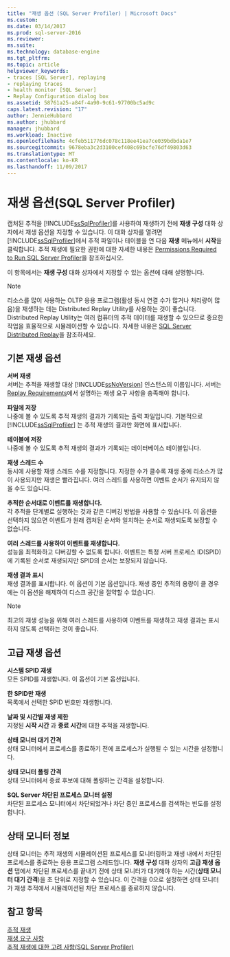 ```yaml
---
title: "재생 옵션 (SQL Server Profiler) | Microsoft Docs"
ms.custom: 
ms.date: 03/14/2017
ms.prod: sql-server-2016
ms.reviewer: 
ms.suite: 
ms.technology: database-engine
ms.tgt_pltfrm: 
ms.topic: article
helpviewer_keywords:
- traces [SQL Server], replaying
- replaying traces
- health monitor [SQL Server]
- Replay Configuration dialog box
ms.assetid: 58761a25-a84f-4a90-9c61-97700bc5ad9c
caps.latest.revision: "17"
author: JennieHubbard
ms.author: jhubbard
manager: jhubbard
ms.workload: Inactive
ms.openlocfilehash: 4cfeb511776dc078c118ee41ea7ce039bdbda1e7
ms.sourcegitcommit: 9678eba3c2d3100cef408c69bcfe76df49803d63
ms.translationtype: MT
ms.contentlocale: ko-KR
ms.lasthandoff: 11/09/2017
---
```

# <a name="replay-options-sql-server-profiler"></a>재생 옵션(SQL Server Profiler)
  캡처된 추적을 [!INCLUDE[ssSqlProfiler](../../includes/sssqlprofiler-md.md)]를 사용하여 재생하기 전에 **재생 구성** 대화 상자에서 재생 옵션을 지정할 수 있습니다. 이 대화 상자를 열려면 [!INCLUDE[ssSqlProfiler](../../includes/sssqlprofiler-md.md)]에서 추적 파일이나 테이블을 연 다음 **재생** 메뉴에서 **시작**을 클릭합니다. 추적 재생에 필요한 권한에 대한 자세한 내용은 [Permissions Required to Run SQL Server Profiler](../../tools/sql-server-profiler/permissions-required-to-run-sql-server-profiler.md)을 참조하십시오.  
  
 이 항목에서는 **재생 구성** 대화 상자에서 지정할 수 있는 옵션에 대해 설명합니다.  
  
> [!NOTE]  
>  리소스를 많이 사용하는 OLTP 응용 프로그램(활성 동시 연결 수가 많거나 처리량이 많음)을 재생하는 데는 Distributed Replay Utility를 사용하는 것이 좋습니다. Distributed Replay Utility는 여러 컴퓨터의 추적 데이터를 재생할 수 있으므로 중요한 작업을 효율적으로 시뮬레이션할 수 있습니다. 자세한 내용은 [SQL Server Distributed Replay](../../tools/distributed-replay/sql-server-distributed-replay.md)을 참조하세요.  
  
## <a name="basic-replay-options"></a>기본 재생 옵션  
 **서버 재생**  
 서버는 추적을 재생할 대상 [!INCLUDE[ssNoVersion](../../includes/ssnoversion-md.md)] 인스턴스의 이름입니다. 서버는 [Replay Requirements](../../tools/sql-server-profiler/replay-requirements.md)에서 설명하는 재생 요구 사항을 충족해야 합니다.  
  
 **파일에 저장**  
 나중에 볼 수 있도록 추적 재생의 결과가 기록되는 출력 파일입니다. 기본적으로 [!INCLUDE[ssSqlProfiler](../../includes/sssqlprofiler-md.md)] 는 추적 재생의 결과만 화면에 표시합니다.  
  
 **테이블에 저장**  
 나중에 볼 수 있도록 추적 재생의 결과가 기록되는 데이터베이스 테이블입니다.  
  
 **재생 스레드 수**  
 동시에 사용할 재생 스레드 수를 지정합니다. 지정한 수가 클수록 재생 중에 리소스가 많이 사용되지만 재생은 빨라집니다. 여러 스레드를 사용하면 이벤트 순서가 유지되지 않을 수도 있습니다.  
  
 **추적한 순서대로 이벤트를 재생합니다.**  
 각 추적을 단계별로 실행하는 것과 같은 디버깅 방법을 사용할 수 있습니다. 이 옵션을 선택하지 않으면 이벤트가 원래 캡처된 순서와 일치하는 순서로 재생되도록 보장할 수 없습니다.  
  
 **여러 스레드를 사용하여 이벤트를 재생합니다.**  
 성능을 최적화하고 디버깅할 수 없도록 합니다. 이벤트는 특정 서버 프로세스 ID(SPID)에 기록된 순서로 재생되지만 SPID의 순서는 보장되지 않습니다.  
  
 **재생 결과 표시**  
 재생 결과를 표시합니다. 이 옵션이 기본 옵션입니다. 재생 중인 추적의 용량이 클 경우에는 이 옵션을 해제하여 디스크 공간을 절약할 수 있습니다.  
  
> [!NOTE]  
>  최고의 재생 성능을 위해 여러 스레드를 사용하여 이벤트를 재생하고 재생 결과는 표시하지 않도록 선택하는 것이 좋습니다.  
  
## <a name="advanced-replay-options"></a>고급 재생 옵션  
 **시스템 SPID 재생**  
 모든 SPID를 재생합니다. 이 옵션이 기본 옵션입니다.  
  
 **한 SPID만 재생**  
 목록에서 선택한 SPID 번호만 재생합니다.  
  
 **날짜 및 시간별 재생 제한**  
 지정된 **시작 시간** 과 **종료 시간**에 대한 추적을 재생합니다.  
  
 **상태 모니터 대기 간격**  
 상태 모니터에서 프로세스를 종료하기 전에 프로세스가 실행될 수 있는 시간을 설정합니다.  
  
 **상태 모니터 폴링 간격**  
 상태 모니터에서 종료 후보에 대해 폴링하는 간격을 설정합니다.  
  
 **SQL Server 차단된 프로세스 모니터 설정**  
 차단된 프로세스 모니터에서 차단되었거나 차단 중인 프로세스를 검색하는 빈도를 설정합니다.  
  
## <a name="about-the-health-monitor"></a>상태 모니터 정보  
 상태 모니터는 추적 재생의 시뮬레이션된 프로세스를 모니터링하고 재생 내에서 차단된 프로세스를 종료하는 응용 프로그램 스레드입니다. **재생 구성** 대화 상자의 **고급 재생 옵션** 탭에서 차단된 프로세스를 끝내기 전에 상태 모니터가 대기해야 하는 시간(**상태 모니터 대기 간격**)을 초 단위로 지정할 수 있습니다. 이 간격을 0으로 설정하면 상태 모니터가 재생 추적에서 시뮬레이션된 차단 프로세스를 종료하지 않습니다.  
  
## <a name="see-also"></a>참고 항목  
 [추적 재생](../../tools/sql-server-profiler/replay-traces.md)   
 [재생 요구 사항](../../tools/sql-server-profiler/replay-requirements.md)   
 [추적 재생에 대한 고려 사항&#40;SQL Server Profiler&#41;](../../tools/sql-server-profiler/considerations-for-replaying-traces-sql-server-profiler.md)  
  
  
